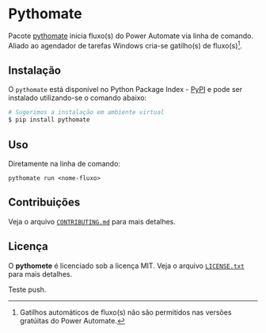 # Pythomate

Pacote [pythomate](https://pypi.org/project/pythomate/) inicia fluxo(s) do Power Automate via linha de comando.
Aliado ao agendador de tarefas Windows cria-se gatilho(s) de fluxo(s)[^1].

## Instalação

O `pythomate` está disponível no Python Package Index - [PyPI](https://pypi.org/project/pythomate/) e pode ser instalado utilizando-se o comando abaixo:

```bash
# Sugerimos a instalação em ambiente virtual
$ pip install pythomate
```

## Uso

Diretamente na linha de comando:

```
pythomate run <nome-fluxo>
```

## Contribuições

Veja o arquivo [`CONTRIBUTING.md`](CONTRIBUTING.md) para mais detalhes.

## Licença

O **pythomete** é licenciado sob a licença MIT.
Veja o arquivo [`LICENSE.txt`](LICENSE.txt) para mais detalhes.

Teste push.

[^1]: Gatilhos automáticos de fluxo(s) não são permitidos nas versões gratúitas do Power Automate.
